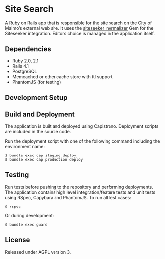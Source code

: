 # Site Search

A Ruby on Rails app that is responsible for the site search on the City of Malmo’s external web site. It uses the [siteseeker_normalizer](https://github.com/malmostad/siteseeker_normalizer) Gem for the Siteseeker integration. Editors choice is managed in the application itself.

## Dependencies
* Ruby 2.0, 2.1
* Rails 4.1
* PostgreSQL
* Memcached or other cache store with ttl support
* PhantomJS (for testing)

## Development Setup

## Build and Deployment
The application is built and deployed using Capistrano. Deployment scripts are included in the source code.

Run the deployment script with one of the following command including the environment name:

```
$ bundle exec cap staging deploy
$ bundle exec cap production deploy
```

## Testing
Run tests before pushing to the repository and performing deployments. The application contains high level integration/feature tests and unit tests using RSpec, Capybara and PhantomJS. To run all test cases:

```shell
$ rspec
```
Or during development:

```shell
$ bundle exec guard
```

## License
Released under AGPL version 3.
